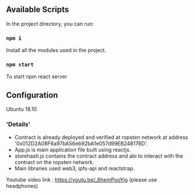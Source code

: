 ## Available Scripts

In the project directory, you can run:
### `npm i`
Install all the modules used in the project.
### `npm start`
To start npm react server 

## Configuration
Ubuntu 18.10

### 'Details'
-  Contract is already deployed and verified at ropsten network at address '0x012D2A08F6a97bA56eb92bA1e057d99EB248178D'. 
-  App.js is main application file built using reactjs.
-  storehash.js contains the contract address and abi to interact with the contract on the ropsten network.
-  Main libraries used web3, ipfs-api and reactstrap.


Youtube video link : https://youtu.be/_6hemPooYig (please use headphones)